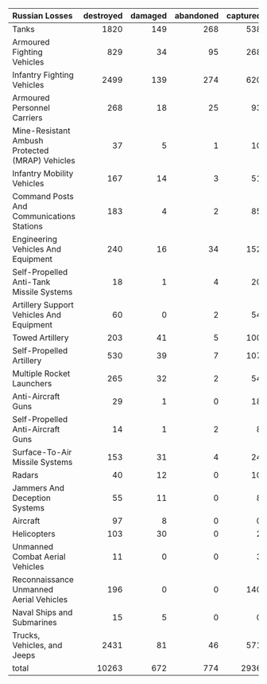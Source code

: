 | Russian Losses                                   |   destroyed |   damaged |   abandoned |   captured |   total |
|:-------------------------------------------------|------------:|----------:|------------:|-----------:|--------:|
| Tanks                                            |        1820 |       149 |         268 |        538 |    2775 |
| Armoured Fighting Vehicles                       |         829 |        34 |          95 |        268 |    1226 |
| Infantry Fighting Vehicles                       |        2499 |       139 |         274 |        620 |    3532 |
| Armoured Personnel Carriers                      |         268 |        18 |          25 |         93 |     404 |
| Mine-Resistant Ambush Protected  (MRAP) Vehicles |          37 |         5 |           1 |         10 |      53 |
| Infantry Mobility Vehicles                       |         167 |        14 |           3 |         51 |     235 |
| Command Posts And Communications Stations        |         183 |         4 |           2 |         85 |     274 |
| Engineering Vehicles And Equipment               |         240 |        16 |          34 |        152 |     442 |
| Self-Propelled Anti-Tank Missile Systems         |          18 |         1 |           4 |         20 |      43 |
| Artillery Support Vehicles And Equipment         |          60 |         0 |           2 |         54 |     116 |
| Towed Artillery                                  |         203 |        41 |           5 |        100 |     349 |
| Self-Propelled Artillery                         |         530 |        39 |           7 |        107 |     683 |
| Multiple Rocket Launchers                        |         265 |        32 |           2 |         54 |     353 |
| Anti-Aircraft Guns                               |          29 |         1 |           0 |         18 |      48 |
| Self-Propelled Anti-Aircraft Guns                |          14 |         1 |           2 |          8 |      25 |
| Surface-To-Air Missile Systems                   |         153 |        31 |           4 |         24 |     212 |
| Radars                                           |          40 |        12 |           0 |         10 |      62 |
| Jammers And Deception Systems                    |          55 |        11 |           0 |          8 |      74 |
| Aircraft                                         |          97 |         8 |           0 |          0 |     105 |
| Helicopters                                      |         103 |        30 |           0 |          2 |     135 |
| Unmanned Combat Aerial Vehicles                  |          11 |         0 |           0 |          3 |      14 |
| Reconnaissance Unmanned Aerial Vehicles          |         196 |         0 |           0 |        140 |     336 |
| Naval Ships and Submarines                       |          15 |         5 |           0 |          0 |      20 |
| Trucks, Vehicles, and Jeeps                      |        2431 |        81 |          46 |        571 |    3129 |
| total                                            |       10263 |       672 |         774 |       2936 |   14645 |